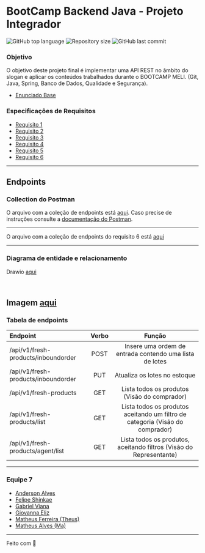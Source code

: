 # BootCamp Backend Java - Projeto Integrador
<p>
    <img alt="GitHub top language" src="https://img.shields.io/github/languages/top/fyshinkae/meli-frescos">
    <img alt="Repository size" src="https://img.shields.io/github/repo-size/fyshinkae/meli-frescos">
    <img alt="GitHub last commit" src="https://img.shields.io/github/last-commit/fyshinkae/meli-frescos">
</p>


### Objetivo
O objetivo deste projeto final é implementar uma API REST no âmbito do slogan e aplicar
os conteúdos trabalhados durante o BOOTCAMP MELI. (Git, Java, Spring, Banco de Dados,
Qualidade e Segurança).

* [Enunciado Base](https://drive.google.com/file/d/1Oha8lfWwiXB6cYHB32Ppi3cB3hYWKVvE/view?usp=sharing)

### Especificações de Requisitos

* [Requisito 1](https://drive.google.com/file/d/1FpDBHMdlxCwSTP6txExJIgOgcAG8ujTD/view?usp=sharing)
* [Requisito 2](https://drive.google.com/file/d/1oJgq7YcNL_KmGG-drmxEjrpRkfGsj5ft/view?usp=sharing)
* [Requisito 3](https://drive.google.com/file/d/1peHIPZG7TJ-83FOewkoL6YqQVwSUIPcr/view?usp=sharing)
* [Requisito 4](https://drive.google.com/file/d/1OC5XIy1PsnX8ulTfackc-a0w17pw2wyz/view?usp=sharing)
* [Requisito 5](https://drive.google.com/file/d/1eREsXg-O1IBD2SeKmRxlMHjyt8GsLYTs/view?usp=sharing)
* [Requisito 6](https://drive.google.com/file/d/1uT8A3F2_9_euNHiGwANR2Md7DLk8N9Mg/view?usp=sharing)

---

## Endpoints

### Collection do Postman

O arquivo com a coleção de endpoints está [aqui](https://raw.githubusercontent.com/fyshinkae/meli-frescos/main/postman/desafio-frescos.postman_collection.json). Caso precise de instruções consulte a [documentação do Postman](https://learning.postman.com/docs/getting-started/importing-and-exporting-data/).

---

O arquivo com a coleção de endpoints do requisito 6 está [aqui](https://raw.githubusercontent.com/fyshinkae/meli-frescos/matheus-ferreira-req6/postman/desafio-frescos.postman_collection.json)

---

### Diagrama de entidade e relacionamento
Drawio [aqui](mercado-frescos.drawio)

<br>

Imagem [aqui](diagrama.png)
---

### Tabela de endpoints

| Endpoint                                 | Verbo |                         Função                                                  |
|:-----------------------------------------|:-----:|:-------------------------------------------------------:                        |
| /api/v1/fresh-products/inboundorder      |  POST | Insere uma ordem de entrada contendo uma lista de lotes                         |
| /api/v1/fresh-products/inboundorder      |  PUT  | Atualiza os lotes no estoque                                                    |
| /api/v1/fresh-products                   |  GET  | Lista todos os produtos (Visão do comprador)                                    |
| /api/v1/fresh-products/list              |  GET  | Lista todos os produtos aceitando um filtro de categoria (Visão do comprador)   |  
| /api/v1/fresh-products/agent/list        |  GET  | Lista todos os produtos, aceitando filtros (Visão do Representante)             |


---

### Equipe 7

- [Anderson Alves](https://github.com/andmalves)
- [Felipe Shinkae](https://github.com/fyshinkae)
- [Gabriel Viana](https://github.com/gabvteixeira)
- [Giovanna Eliz](https://github.com/giovannaelizs)
- [Matheus Ferreira (Theus)](https://github.com/matheusFerreira-meli)
- [Matheus Alves (Ma)](https://github.com/matheusaralves)


---
Feito com 💛 
